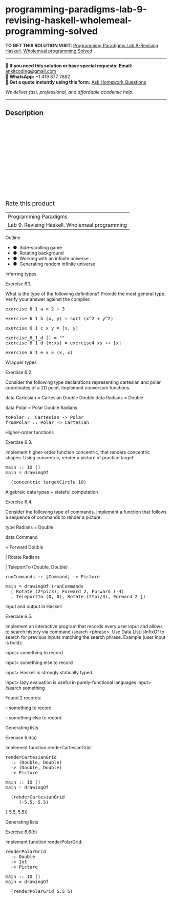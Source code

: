 # programming-paradigms-lab-9-revising-haskell-wholemeal-programming-solved
**TO GET THIS SOLUTION VISIT:** [Programming Paradigms Lab 9-Revising Haskell. Wholemeal programming Solved](https://www.ankitcodinghub.com/product/programming-paradigms-lab-9-revising-haskell-wholemeal-programming-solved/)


---

📩 **If you need this solution or have special requests:** **Email:** ankitcoding@gmail.com  
📱 **WhatsApp:** +1 419 877 7882  
📄 **Get a quote instantly using this form:** [Ask Homework Questions](https://www.ankitcodinghub.com/services/ask-homework-questions/)

*We deliver fast, professional, and affordable academic help.*

---

<h2>Description</h2>



<div class="kk-star-ratings kksr-auto kksr-align-center kksr-valign-top" data-payload="{&quot;align&quot;:&quot;center&quot;,&quot;id&quot;:&quot;100214&quot;,&quot;slug&quot;:&quot;default&quot;,&quot;valign&quot;:&quot;top&quot;,&quot;ignore&quot;:&quot;&quot;,&quot;reference&quot;:&quot;auto&quot;,&quot;class&quot;:&quot;&quot;,&quot;count&quot;:&quot;0&quot;,&quot;legendonly&quot;:&quot;&quot;,&quot;readonly&quot;:&quot;&quot;,&quot;score&quot;:&quot;0&quot;,&quot;starsonly&quot;:&quot;&quot;,&quot;best&quot;:&quot;5&quot;,&quot;gap&quot;:&quot;4&quot;,&quot;greet&quot;:&quot;Rate this product&quot;,&quot;legend&quot;:&quot;0\/5 - (0 votes)&quot;,&quot;size&quot;:&quot;24&quot;,&quot;title&quot;:&quot;Programming Paradigms Lab 9-Revising Haskell. Wholemeal programming Solved&quot;,&quot;width&quot;:&quot;0&quot;,&quot;_legend&quot;:&quot;{score}\/{best} - ({count} {votes})&quot;,&quot;font_factor&quot;:&quot;1.25&quot;}">

<div class="kksr-stars">

<div class="kksr-stars-inactive">
            <div class="kksr-star" data-star="1" style="padding-right: 4px">


<div class="kksr-icon" style="width: 24px; height: 24px;"></div>
        </div>
            <div class="kksr-star" data-star="2" style="padding-right: 4px">


<div class="kksr-icon" style="width: 24px; height: 24px;"></div>
        </div>
            <div class="kksr-star" data-star="3" style="padding-right: 4px">


<div class="kksr-icon" style="width: 24px; height: 24px;"></div>
        </div>
            <div class="kksr-star" data-star="4" style="padding-right: 4px">


<div class="kksr-icon" style="width: 24px; height: 24px;"></div>
        </div>
            <div class="kksr-star" data-star="5" style="padding-right: 4px">


<div class="kksr-icon" style="width: 24px; height: 24px;"></div>
        </div>
    </div>

<div class="kksr-stars-active" style="width: 0px;">
            <div class="kksr-star" style="padding-right: 4px">


<div class="kksr-icon" style="width: 24px; height: 24px;"></div>
        </div>
            <div class="kksr-star" style="padding-right: 4px">


<div class="kksr-icon" style="width: 24px; height: 24px;"></div>
        </div>
            <div class="kksr-star" style="padding-right: 4px">


<div class="kksr-icon" style="width: 24px; height: 24px;"></div>
        </div>
            <div class="kksr-star" style="padding-right: 4px">


<div class="kksr-icon" style="width: 24px; height: 24px;"></div>
        </div>
            <div class="kksr-star" style="padding-right: 4px">


<div class="kksr-icon" style="width: 24px; height: 24px;"></div>
        </div>
    </div>
</div>


<div class="kksr-legend" style="font-size: 19.2px;">
            <span class="kksr-muted">Rate this product</span>
    </div>
    </div>
<div class="page" title="Page 1">
<table>
<tbody>
<tr>
<td>
<div class="layoutArea">
<div class="column">
Programming Paradigms

</div>
</div>
</td>
</tr>
<tr>
<td>
<div class="layoutArea">
<div class="column">
Lab 9. Revising Haskell. Wholemeal programming

</div>
</div>
</td>
</tr>
</tbody>
</table>
</div>
<div class="page" title="Page 2">
<div class="section">
<div class="layoutArea">
<div class="column">
Outline

<ul>
<li>● &nbsp;Side-scrolling game</li>
<li>● &nbsp;Rotating background</li>
<li>● &nbsp;Working with an infinite universe</li>
<li>● &nbsp;Generating random infinite universe</li>
</ul>
</div>
</div>
</div>
</div>
<div class="page" title="Page 3">
<div class="section">
<div class="layoutArea">
<div class="column">
Inferring types

Exercise 6.1.

What is the type of the following definitions? Provide the most general type. Verify your answer against the compiler.

<pre>exercise_6_1_a = 2 + 3
</pre>
<pre>exercise_6_1_b (x, y) = sqrt (x^2 + y^2)
</pre>
<pre>exercise_6_1_c x y = [x, y]
</pre>
<pre>exercise_6_1_d [] = ""
exercise_6_1_d (x:xs) = exercise4 xs ++ [x]
</pre>
<pre>exercise_6_1_e x = (x, x)
</pre>
</div>
</div>
</div>
</div>
<div class="page" title="Page 4">
<div class="section">
<div class="layoutArea">
<div class="column">
Wrapper types

Exercise 6.2.

Consider the following type declarations representing cartesian and polar coordinates of a 2D point. Implement conversion functions.

data Cartesian = Cartesian Double Double data Radians = Double

data Polar = Polar Double Radians

<pre>toPolar :: Cartesian -&gt; Polar
fromPolar :: Polar -&gt; Cartesian
</pre>
</div>
</div>
</div>
</div>
<div class="page" title="Page 5">
<div class="section">
<div class="layoutArea">
<div class="column">
Higher-order functions

Exercise 6.3.

Implement higher-order function concentric, that renders concentric shapes. Using concentric, render a picture of practice target:

<pre>main :: IO ()
main = drawingOf
</pre>
<pre>  (concentric targetCircle 10)
</pre>
</div>
</div>
</div>
</div>
<div class="page" title="Page 6">
<div class="section">
<div class="layoutArea">
<div class="column">
Algebraic data types + stateful computation

Exercise 6.4.

Consider the following type of commands. Implement a function that follows a sequence of commands to render a picture.

type Radians = Double

data Command

= Forward Double

| Rotate Radians

| TeleportTo (Double, Double)

<pre>runCommands :: [Command] -&gt; Picture
</pre>
<pre>main = drawingOf (runCommands
  [ Rotate (2*pi/3), Forward 2, Forward (-4)
  , TeleportTo (0, 0), Rotate (2*pi/3), Forward 2 ])
</pre>
</div>
</div>
</div>
</div>
<div class="page" title="Page 7">
<div class="section">
<div class="layoutArea">
<div class="column">
Input and output in Haskell

Exercise 6.5.

Implement an interactive program that records every user input and allows to search history via command /search &lt;phrase&gt;. Use Data.List.isInfixOf to search for previous inputs matching the search phrase. Example (user input is bold):

input&gt; something to record

input&gt; something else to record

input&gt; Haskell is strongly statically typed

input&gt; lazy evaluation is useful in purely-functional languages input&gt; /search something

Found 2 records:

– something to record

– something else to record

</div>
</div>
</div>
</div>
<div class="page" title="Page 8">
<div class="section">
<div class="layoutArea">
<div class="column">
Generating lists

Exercise 6.6(a)

Implement function renderCartesianGrid:

<pre>renderCartesianGrid
  :: (Double, Double)
  -&gt; (Double, Double)
  -&gt; Picture
</pre>
<pre>main :: IO ()
main = drawingOf
</pre>
<pre>  (renderCartesianGrid
     (-5.5, 5.5)
</pre>
(-5.5, 5.5))

</div>
</div>
</div>
</div>
<div class="page" title="Page 9">
<div class="section">
<div class="layoutArea">
<div class="column">
Generating lists

Exercise 6.6(b)

Implement function renderPolarGrid:

<pre>renderPolarGrid
  :: Double
  -&gt; Int
  -&gt; Picture
</pre>
<pre>main :: IO ()
main = drawingOf
</pre>
<pre>  (renderPolarGrid 5.5 5)
</pre>
</div>
</div>
</div>
</div>
